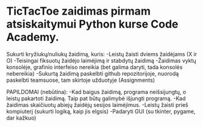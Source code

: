 # TicTacToe zaidimas pirmam atsiskaitymui Python kurse Code Academy.

Sukurti kryžiukų/nuliukų žaidimą, kuris:
-Leistų žaisti dviems žaidėjams (X ir O)
-Teisingai fiksuotų žaidėjo laimėjimą ir stabdytų žaidimą
-Žaidimas vyktų konsolėje, grafinio interfeiso nereikia (bet galima daryti, tada konsolės nebereikia)
-Sukurtą žaidimą paskelbti github repozitorijoje, nuorodą paskelbti teamsuose, tam skirtoje užduotyje (Assignments)

PAPILDOMAI (nebūtina):
-Kad baigus žaidimą, programa neišsijungtų, o leistų pakartoti žaidimą. Taip pat būtų galimybė išjungti programą.
-Kad žaidimas skaičiuotų abiejų žaidėjų sesijos laimėjimus.
-Leistų žaisti prieš kompiuterį (sukurti logiką, kaip jis elgsis)
-Padaryti GUI (su tkinter, pygame, dar kažkuo)